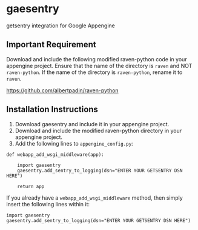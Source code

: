 # gaesentry
getsentry integration for Google Appengine

## Important Requirement

Download and include the following modified raven-python code in your appengine project. Ensure that the name of the directory is `raven` and NOT `raven-python`. If the name of the directory is `raven-python`, rename it to `raven`.

https://github.com/albertpadin/raven-python


## Installation Instructions

1. Download gaesentry and include it in your appengine project.
2. Download and include the modified raven-python directory in your appengine project.
3. Add the following lines to `appengine_config.py`:

```
def webapp_add_wsgi_middleware(app):

    import gaesentry
    gaesentry.add_sentry_to_logging(dsn="ENTER YOUR GETSENTRY DSN HERE")
    
    return app
```

If you already have a `webapp_add_wsgi_middleware` method, then simply insert the following lines within it:

```
import gaesentry
gaesentry.add_sentry_to_logging(dsn="ENTER YOUR GETSENTRY DSN HERE")
```

